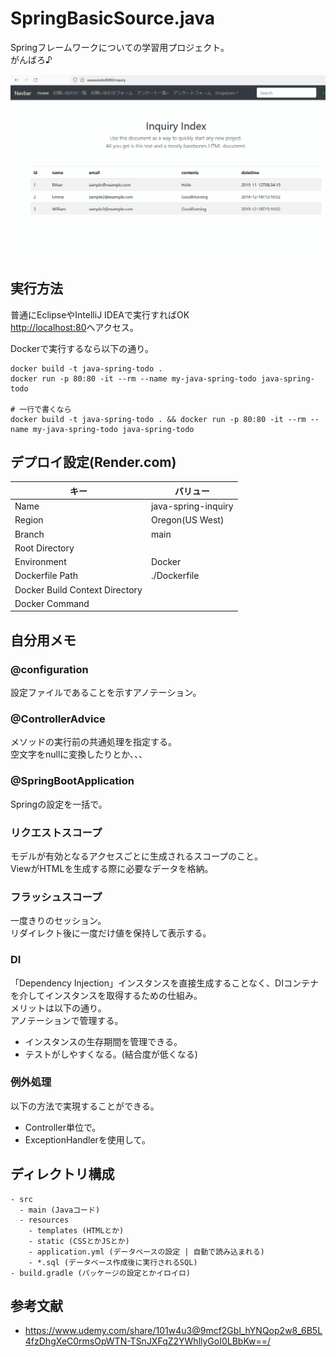 # SpringBasicSource.java

Springフレームワークについての学習用プロジェクト。  
がんばろ♪  

![成果物](./dev/.development/inquiry.gif)  

## 実行方法

普通にEclipseやIntelliJ IDEAで実行すればOK  
<http://localhost:80>へアクセス。  

Dockerで実行するなら以下の通り。  

```shell
docker build -t java-spring-todo .
docker run -p 80:80 -it --rm --name my-java-spring-todo java-spring-todo

# 一行で書くなら
docker build -t java-spring-todo . && docker run -p 80:80 -it --rm --name my-java-spring-todo java-spring-todo
```

## デプロイ設定(Render.com)

| キー | バリュー |
| ---- | ---- |
| Name | java-spring-inquiry |
| Region | Oregon(US West) |
| Branch | main |
| Root Directory |  |
| Environment | Docker |
| Dockerfile Path | ./Dockerfile |
| Docker Build Context Directory |  |
| Docker Command |  |

## 自分用メモ

### @configuration

設定ファイルであることを示すアノテーション。

### @ControllerAdvice

メソッドの実行前の共通処理を指定する。  
空文字をnullに変換したりとか、、、  

### @SpringBootApplication

Springの設定を一括で。  

### リクエストスコープ

モデルが有効となるアクセスごとに生成されるスコープのこと。  
ViewがHTMLを生成する際に必要なデータを格納。  

### フラッシュスコープ

一度きりのセッション。  
リダイレクト後に一度だけ値を保持して表示する。  

### DI

「Dependency Injection」インスタンスを直接生成することなく、DIコンテナを介してインスタンスを取得するための仕組み。  
メリットは以下の通り。  
アノテーションで管理する。  

- インスタンスの生存期間を管理できる。
- テストがしやすくなる。(結合度が低くなる)

### 例外処理

以下の方法で実現することができる。  

- Controller単位で。
- ExceptionHandlerを使用して。

## ディレクトリ構成

```dir
- src
  - main (Javaコード)
  - resources
    - templates (HTMLとか)
    - static (CSSとかJSとか)
    - application.yml (データベースの設定 | 自動で読み込まれる)
    - *.sql (データベース作成後に実行されるSQL)
- build.gradle (パッケージの設定とかイロイロ)
```

## 参考文献

- <https://www.udemy.com/share/101w4u3@9mcf2Gbl_hYNQop2w8_6B5L4fzDhgXeC0rmsOpWTN-TSnJXFqZ2YWhllyGoI0LBbKw==/>
